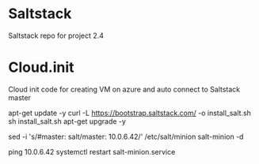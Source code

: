 # Saltstack
Saltstack repo for project 2.4

# Cloud.init
Cloud init code for creating VM on azure and auto connect to Saltstack master

apt-get update -y
curl -L https://bootstrap.saltstack.com/ -o install_salt.sh
sh install_salt.sh
apt-get upgrade -y

sed -i 's/#master: salt/master: 10.0.6.42/' /etc/salt/minion
salt-minion -d

ping 10.0.6.42
systemctl restart salt-minion.service
